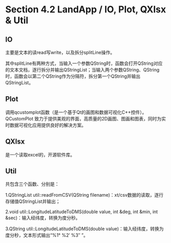 # Section 4.2 LandApp / IO, Plot, QXlsx & Util

## IO

主要是文本的读read写write，以及拆分splitLine操作。

其中splitLine有两种方式，当输入一个参数QString时，函数会打开QString对应的文本文档，逐行拆分并输出QStringList；当输入两个参数QString、QString时，函数会以第二个QString作为分隔符，拆分第一个QString并输出QStringList。

## Plot

调用qcustomplot函数（是一个基于Qt的画图和数据可视化C++控件）。QCustomPlot 致力于提供美观的界面，高质量的2D画图、图画和图表，同时为实时数据可视化应用提供良好的解决方案。

## QXlsx

是一个读取excel的，开源软件库。

## Util

共包含三个函数、分别是：

1.QStringList util::readFromCSV(QString filename)：xt/csv数据的读取，逐行存储值QStringList并输出；

2.void util::LongitudeLatitudeToDMS(double value, int &deg, int &min, int &sec)：输入经纬度，转换为度分秒。

3.QString util::LongitudeLatitudeToDMS(double value)：输入经纬度，转换为度分秒，文本形式输出“%1° %2′ %3″ ”。